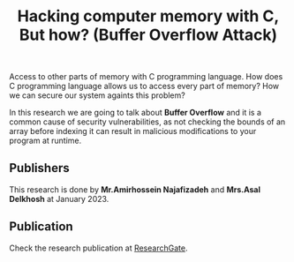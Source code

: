 <h1 align="center">
  Hacking computer memory with C, But how? (Buffer Overflow Attack)
</h1>

<br />

Access to other parts of memory with C programming language. How does C programming language allows us to
access every part of memory? How we can secure our system againts this problem?

In this research we are going to talk about **Buffer Overflow** and it is a common cause of security vulnerabilities, as not checking the bounds of an array before indexing it can result in malicious modifications to your program at runtime.

## Publishers

This research is done by **Mr.Amirhossein Najafizadeh** and **Mrs.Asal Delkhosh** at January 2023.

## Publication

Check the research publication at [ResearchGate]().
